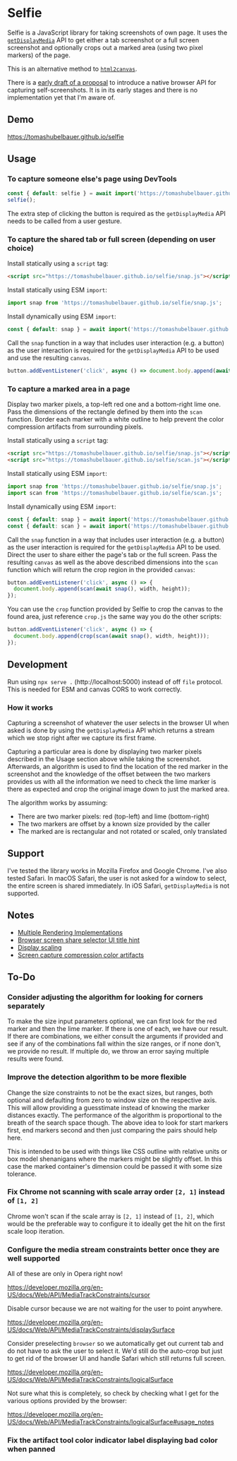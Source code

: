 # Selfie

Selfie is a JavaScript library for taking screenshots of own page. It uses the
[`getDisplayMedia`](https://developer.mozilla.org/en-US/docs/Web/API/MediaDevices/getDisplayMedia)
API to get either a tab screenshot or a full screen screenshot and optionally
crops out a marked area (using two pixel markers) of the page.

This is an alternative method to [`html2canvas`](https://github.com/niklasvh/html2canvas).

There is a [early draft of a proposal](https://eladalon1983.github.io/mediacapture-screenshot)
to introduce a native browser API for capturing self-screenshots. It is in its
early stages and there is no implementation yet that I'm aware of.

## Demo

https://tomashubelbauer.github.io/selfie

## Usage

### To capture someone else's page using DevTools

```js
const { default: selfie } = await import('https://tomashubelbauer.github.io/selfie/selfie.js');
selfie();
```

The extra step of clicking the button is required as the `getDisplayMedia` API
needs to be called from a user gesture.

### To capture the shared tab or full screen (depending on user choice)

Install statically using a `script` tag:

```html
<script src="https://tomashubelbauer.github.io/selfie/snap.js"></script>
```

Install statically using ESM `import`:

```js
import snap from 'https://tomashubelbauer.github.io/selfie/snap.js';
```

Install dynamically using ESM `import`:

```js
const { default: snap } = await import('https://tomashubelbauer.github.io/selfie/snap.js');
```

Call the `snap` function in a way that includes user interaction (e.g. a button)
as the user interaction is required for the `getDisplayMedia` API to be used and
use the resulting `canvas`.

```js
button.addEventListener('click', async () => document.body.append(await snap()));
```

### To capture a marked area in a page

Display two marker pixels, a top-left red one and a bottom-right lime one. Pass
the dimensions of the rectangle defined by them into the `scan` function. Border
each marker with a white outline to help prevent the color compression artifacts
from surrounding pixels.

Install statically using a `script` tag:

```html
<script src="https://tomashubelbauer.github.io/selfie/snap.js"></script>
<script src="https://tomashubelbauer.github.io/selfie/scan.js"></script>
```

Install statically using ESM `import`:

```js
import snap from 'https://tomashubelbauer.github.io/selfie/snap.js';
import scan from 'https://tomashubelbauer.github.io/selfie/scan.js';
```

Install dynamically using ESM `import`:

```js
const { default: snap } = await import('https://tomashubelbauer.github.io/selfie/snap.js');
const { default: scan } = await import('https://tomashubelbauer.github.io/selfie/scan.js');
```

Call the `snap` function in a way that includes user interaction (e.g. a button)
as the user interaction is required for the `getDisplayMedia` API to be used.
Direct the user to share either the page's tab or the full screen. Pass the
resulting `canvas` as well as the above described dimensions into the `scan`
function which will return the crop region in the provided `canvas`:

```js
button.addEventListener('click', async () => {
  document.body.append(scan(await snap(), width, height));
});
```

You can use the `crop` function provided by Selfie to crop the canvas to the
found area, just reference `crop.js` the same way you do the other scripts:

```js
button.addEventListener('click', async () => {
  document.body.append(crop(scan(await snap(), width, height)));
});
```

## Development

Run using `npx serve .` (http://localhost:5000) instead of off `file` protocol.
This is needed for ESM and canvas CORS to work correctly.

### How it works

Capturing a screenshot of whatever the user selects in the browser UI when asked
is done by using the `getDisplayMedia` API which returns a stream which we stop
right after we capture its first frame.

Capturing a particular area is done by displaying two marker pixels described in
the Usage section above while taking the screenshot. Afterwards, an algorithm is
used to find the location of the red marker in the screenshot and the knowledge
of the offset between the two markers provides us with all the information we
need to check the lime marker is there as expected and crop the original image
down to just the marked area.

The algorithm works by assuming:

- There are two marker pixels: red (top-left) and lime (bottom-right)
- The two markers are offset by a known size provided by the caller
- The marked are is rectangular and not rotated or scaled, only translated

## Support

I've tested the library works in Mozilla Firefox and Google Chrome. I've also
tested Safari. In macOS Safari, the user is not asked for a window to select,
the entire screen is shared immediately. In iOS Safari, `getDisplayMedia` is not
supported.

## Notes

- [Multiple Rendering Implementations](notes/multiple-rendering-implementations.md)
- [Browser screen share selector UI title hint](notes/browser-screen-share-selector-ui-title-hint.md)
- [Display scaling](notes/display-scaling.md)
- [Screen capture compression color artifacts](notes/screen-capture-compression-color-artifacts.md)

## To-Do

### Consider adjusting the algorithm for looking for corners separately

To make the size input parameters optional, we can first look for the red marker
and then the lime marker. If there is one of each, we have our result. If there
are combinations, we either consult the arguments if provided and see if any of
the combinations fall within the size ranges, or if none don't, we provide no
result. If multiple do, we throw an error saying multiple results were found.

### Improve the detection algorithm to be more flexible

Change the size constraints to not be the exact sizes, but ranges, both optional
and defaulting from zero to window size on the respective axis. This will allow
providing a guesstimate instead of knowing the marker distances exactly. The
performance of the algorithm is proportional to the breath of the search space
though. The above idea to look for start markers first, end markers second and
then just comparing the pairs should help here.

This is intended to be used with things like CSS outline with relative units or
box model shenanigans where the markers might be slightly offset. In this case
the marked container's dimension could be passed it with some size tolerance.

### Fix Chrome not scanning with scale array order `[2, 1]` instead of `[1, 2]`

Chrome won't scan if the scale array is `[2, 1]` instead of `[1, 2]`, which
would be the preferable way to configure it to ideally get the hit on the first
scale loop iteration.

### Configure the media stream constraints better once they are well supported

All of these are only in Opera right now!

https://developer.mozilla.org/en-US/docs/Web/API/MediaTrackConstraints/cursor

Disable cursor because we are not waiting for the user to point anywhere.

https://developer.mozilla.org/en-US/docs/Web/API/MediaTrackConstraints/displaySurface

Consider preselecting `browser` so we automatically get out current tab and do
not have to ask the user to select it. We'd still do the auto-crop but just to
get rid of the browser UI and handle Safari which still returns full screen.

https://developer.mozilla.org/en-US/docs/Web/API/MediaTrackConstraints/logicalSurface

Not sure what this is completely, so check by checking what I get for the
various options provided by the browser:

https://developer.mozilla.org/en-US/docs/Web/API/MediaTrackConstraints/logicalSurface#usage_notes

### Fix the artifact tool color indicator label displaying bad color when panned

